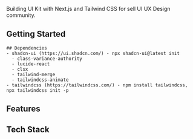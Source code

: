 Building UI Kit with Next.js and Tailwind CSS for sell UI UX Design community.

<!-- Image section -->

## Getting Started

    ## Dependencies
    - shadcn-ui (https://ui.shadcn.com/) - npx shadcn-ui@latest init
      - class-variance-authority
      - lucide-react
      - clsx
      - tailwind-merge
      - tailwindcss-animate
    - tailwindcss (https://tailwindcss.com/) - npm install tailwindcss, npx tailwindcss init -p

## Features

## Tech Stack
